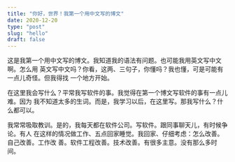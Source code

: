 ```yaml
---
title: "你好，世界！我第一个用中文写的博文"
date: 2020-12-20
type: "post"
slug: "hello"
draft: false
---
```


这是我第一个用中文写的博文。我知道我的语法有问题。也可能我用英文写中文啊。怎么用
英文写中文吗？你看，这两、三句子，你懂吗？我也懂，可是可能有一点儿奇怪。但我得找
一个地方开始。

在这里我会写什么？平常我写软件的事。我觉得在第一个博文写软件的事有一点儿难。因为
我不知道太多的生词。而是，我学习以后，在这里写。那我写什么？什么都可以。

我常常吸取教训。是的，我每天都在软件公司。写软件。跟同事聊天儿，有时候争论。有人
在这样的情况做工作、五点回家睡觉。我回家、仔细考虑：怎么改善。自己改善。工作改
善。软件工程改善。技术改善。有很多主意。没有那么多时间。
